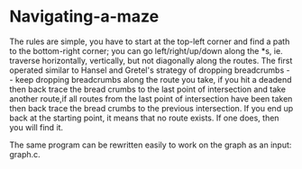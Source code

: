 # Navigating-a-maze

 The rules are simple, you have to start at the top-left corner and find a path to the bottom-right corner; you can go left/right/up/down along the *s, ie. traverse horizontally, 
 vertically, but not diagonally along the routes. 
  The first operated similar to Hansel and Gretel's strategy of dropping breadcrumbs -- 
  keep dropping breadcrumbs along the route you take, if you hit a deadend then back trace the bread crumbs to the last point of intersection and take another route,if all routes
  from the last point of intersection have been taken then back trace the bread crumbs to the previous intersection. 
  If you end up back at the starting point, it means that no route exists. 
  If one does, then you will find it.

The same program can be rewritten easily to work on the graph as an input: graph.c.

